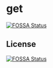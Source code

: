 # get
[![FOSSA Status](https://app.fossa.com/api/projects/git%2Bgithub.com%2Fk0sproject%2Fget.svg?type=shield)](https://app.fossa.com/projects/git%2Bgithub.com%2Fk0sproject%2Fget?ref=badge_shield)



## License
[![FOSSA Status](https://app.fossa.com/api/projects/git%2Bgithub.com%2Fk0sproject%2Fget.svg?type=large)](https://app.fossa.com/projects/git%2Bgithub.com%2Fk0sproject%2Fget?ref=badge_large)